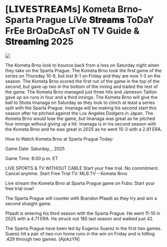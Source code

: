 #  [𝗟𝗜𝗩𝗘𝗦𝗧𝗥𝗘𝗔𝗠𝘀] Kometa Brno-Sparta Prague LiVe 𝐒𝐭𝐫𝐞𝐚𝐦𝐬 ToDaY FrEe BrOaDcAsT oN TV Guide & 𝐒𝐭𝐫𝐞𝐚𝐦𝐢𝐧𝐠  2025  
  
  
[![](https://i.imgur.com/qSNzIqt.png)](https://movie.rssnews.media/uGIktVqi.php)  
  
The Kometa Brno look to bounce back from a loss on Saturday night when they take on the Sparta Prague. The Kometa Brno took the first game of the series on Thursday 10-6, but lost 8-1 on Friday and they are now 1-3 on the season. The Kometa Brno scored the first run of the game in the top of the second, but gave up two in the bottom of the inning and trailed the rest of the game. The Kometa Brno managed just three hits and Jameson Taillon gave up six runs in four and a third innings. The Kometa Brno will give the ball to Shota Imanaga on Saturday as they look to clinch at least a series split with the Sparta Prague. Imanaga will be making his second start this season after he pitched against the Los Angeles Dodgers in Japan. The Kometa Brno would lose the game, but Imanaga was great as he pitched four innings without giving up a hit. Imanaga is in his second season with the Kometa Brno and he was great in 2025 as he went 15-3 with a 2.91 ERA.

How to Watch Kometa Brno at Sparta Prague Today:

Game Date: Saturday, , 2025

Game Time: 8:00 p.m. ET

LIVE SPORTS & TV WITHOUT CABLE
Start your free trial. No commitment. Cancel anytime.
Start Free Trial
TV: MLB.TV – Kometa Brno

Live stream the Kometa Brno at Sparta Prague game on Fubo: Start your free trial now!

The Sparta Prague will counter with Brandon Pfaadt as they try and win a second straight game.

Pfaadt is entering his third season with the Sparta Prague. He went 11-10 in 2025 with a 4.71 ERA. He struck out 185 last season and walked just 42.

The Sparta Prague have been led by Eugenio Suarez in the first two games. Suarez hit a pair of two-run home runs in the win on Friday and is hitting .429 through two games. [AjokzYN]